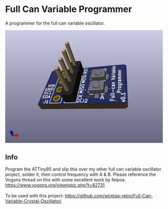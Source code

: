 # Full Can Variable Programmer
A programmer for the full can variable oscillator.

![pic](front.png)

## Info
Program the ATTiny85 and slip this over my other full can variable oscillator project, solder it, then control frequency with A & B. Please reference the Vogons thread on this with some excellent work by feipoa. https://www.vogons.org/viewtopic.php?t=82731 \
\
To be used with this project: https://github.com/wiretap-retro/Full-Can-Variable-Crystal-Oscillator/
